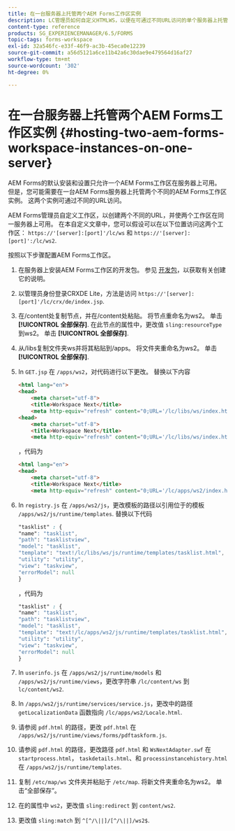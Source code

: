 ```yaml
---
title: 在一台服务器上托管两个AEM Forms工作区实例
description: LC管理员如何自定义HTMLWS，以便在可通过不同URL访问的单个服务器上托管两个实例。
content-type: reference
products: SG_EXPERIENCEMANAGER/6.5/FORMS
topic-tags: forms-workspace
exl-id: 32a546fc-e33f-46f9-ac3b-45eca0e12239
source-git-commit: a56d5121a6ce11b42a6c30dae9e479564d16af27
workflow-type: tm+mt
source-wordcount: '302'
ht-degree: 0%

---
```


# 在一台服务器上托管两个AEM Forms工作区实例 {#hosting-two-aem-forms-workspace-instances-on-one-server}

AEM Forms的默认安装和设置只允许一个AEM Forms工作区在服务器上可用。 但是，您可能需要在一台AEM Forms服务器上托管两个不同的AEM Forms工作区实例。 这两个实例可通过不同的URL访问。

AEM Forms管理员自定义工作区，以创建两个不同的URL，并使两个工作区在同一服务器上可用。 在本自定义文章中，您可以假设可以在以下位置访问这两个工作区： `https://'[server]:[port]'/lc/ws` 和 `https://'[server]:[port]':/lc/ws2`.

按照以下步骤配置AEM Forms工作区。

1. 在服务器上安装AEM Forms工作区的开发包。 参见 [开发包](/help/forms/using/introduction-customizing-html-workspace.md#p-crx-package-p)，以获取有关创建它的说明。
1. 以管理员身份登录CRXDE Lite，方法是访问 `https://'[server]:[port]'/lc/crx/de/index.jsp`.
1. 在/content处复制节点，并在/content处粘贴。 将节点重命名为ws2。 单击 **[!UICONTROL 全部保存]**. 在此节点的属性中，更改值 `sling:resourceType` 到ws2。 单击 **[!UICONTROL 全部保存]**.

1. 从/libs复制文件夹ws并将其粘贴到/apps。 将文件夹重命名为ws2。 单击 **[!UICONTROL 全部保存]**.
1. In `GET.jsp` 在 `/apps/ws2`，对代码进行以下更改。 替换以下内容

   ```html
   <html lang="en">
   <head>
       <meta charset="utf-8">
       <title>Workspace Next</title>
       <meta http-equiv="refresh" content="0;URL='/lc/libs/ws/index.html'" /><html lang="en">
   <head>
       <meta charset="utf-8">
       <title>Workspace Next</title>
       <meta http-equiv="refresh" content="0;URL='/lc/libs/ws/index.html'" />
   ```

   ，代码为

   ```html
   <html lang="en">
   <head>
       <meta charset="utf-8">
       <title>Workspace Next</title>
       <meta http-equiv="refresh" content="0;URL='/lc/apps/ws2/index.html'" />
   ```

1. In `registry.js` 在 `/apps/ws2/js`，更改模板的路径以引用位于的模板 `/apps/ws2/js/runtime/templates`. 替换以下代码

   ```css
   "tasklist" : {
   "name": "tasklist",
   "path": "tasklistview",
   "model": "tasklist",
   "template": "text!/lc/libs/ws/js/runtime/templates/tasklist.html",
   "utility": "utility",
   "view": "taskview",
   "errorModel": null
   }
   ```

   ，代码为

   ```css
   "tasklist" : {
   "name": "tasklist",
   "path": "tasklistview",
   "model": "tasklist",
   "template": "text!/lc/apps/ws2/js/runtime/templates/tasklist.html",
   "utility": "utility",
   "view": "taskview",
   "errorModel": null
   }
   ```

1. In `userinfo.js` 在 `/apps/ws2/js/runtime/models` 和 `/apps/ws2/js/runtime/views`，更改字符串 `/lc/content/ws` 到 `lc/content/ws2`.

1. In `/apps/ws2/js/runtime/services/service.js`，更改中的路径 `getLocalizationData` 函数指向 `/lc/apps/ws2/Locale.html`.

1. 请参阅 `pdf.html` 的路径，更改 `pdf.html` 在 `/apps/ws2/js/runtime/views/forms/pdftaskform.js`.

1. 请参阅 `pdf.html` 的路径，更改路径 `pdf.html` 和 `WsNextAdapter.swf` 在 `startprocess.html`， `taskdetails.html`、和 `processinstancehistory.html` 在 `/apps/ws2/js/runtime/templates`.

1. 复制 `/etc/map/ws` 文件夹并粘贴于 `/etc/map`. 将新文件夹重命名为ws2。 单击“全部保存”。

1. 在的属性中 `ws2`，更改值 `sling:redirect` 到 `content/ws2`.

1. 更改值 `sling:match` 到 `^[^/\||]/[^/\||]/ws2$`.
